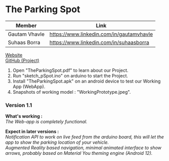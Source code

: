# The Parking Spot

|Member|Link|
|-|-|
| Gautam Vhavle | https://www.linkedin.com/in/gautamvhavle |
| Suhaas Borra | https://www.linkedin.com/in/suhaasborra |

[Website](https://gautamvhavle.wixsite.com/website)  
[GitHub (Project)](https://github.com/Suhaas-code/HACKNITRR-PEACE)  

1. Open "TheParkingSpot.pdf" to learn about our Project.  
2. Run "sketch_pSpot.ino" on arduino to start the Project.  
3. Install "TheParkingSpot.apk" on an android device to test our Working App (WebApp).  
4. Snapshots of working model : "WorkingPrototype.jpeg".


### Version 1.1 
**What's working :**  
_The Web-app is completely functional._  

**Expect in later versions :**  
_Notification API to work on live feed from the arduino board, this will let the app to show the parking location of your vehicle._  
_Augmented Reality based navigation, minimal animated interface to show arrows, probably based on Material You theming engine (Android 12)._  
